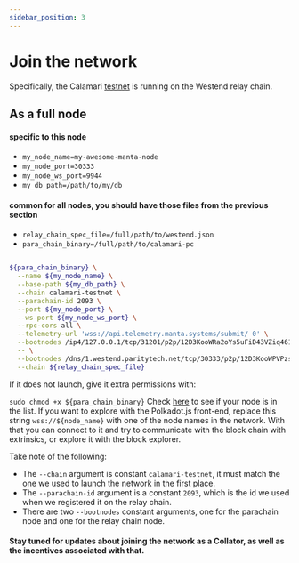 ```yaml
---
sidebar_position: 3
---
```


# Join the network

Specifically, the Calamari [testnet](https://telemetry.manta.systems/#list/Calamari%20Parachain%20Testnet) is running on the Westend relay chain.

## As a full node

#### specific to this node
  - ``my_node_name=my-awesome-manta-node``
  - ``my_node_port=30333``
  - ``my_node_ws_port=9944``
  - ``my_db_path=/path/to/my/db``

#### common for all nodes, you should have those files from the previous section
  - ``relay_chain_spec_file=/full/path/to/westend.json``
  - ``para_chain_binary=/full/path/to/calamari-pc``

```bash

${para_chain_binary} \
  --name ${my_node_name} \
  --base-path ${my_db_path} \
  --chain calamari-testnet \
  --parachain-id 2093 \
  --port ${my_node_port} \
  --ws-port ${my_node_ws_port} \
  --rpc-cors all \
  --telemetry-url 'wss://api.telemetry.manta.systems/submit/ 0' \
  --bootnodes /ip4/127.0.0.1/tcp/31201/p2p/12D3KooWRa2oYs5uFiD43VZiq4618d4VJivRdJCS7h5W6TQHgLpx \
  -- \
  --bootnodes /dns/1.westend.paritytech.net/tcp/30333/p2p/12D3KooWPVPzs42GvRBShdUMtFsk4SvnByrSdWqb6aeAAHvLMSLS \
  --chain ${relay_chain_spec_file}
```
  If it does not launch, give it extra permissions with:
  
  ``sudo chmod +x ${para_chain_binary}``
Check [here](https://telemetry.manta.systems/#list/Calamari%20Parachain%20Testnet) to see if your node is in the list.
If you want to explore with the Polkadot.js front-end, replace this string ``wss://${node_name}`` with one of the node names in the network.
With that you can connect to it and try to communicate with the block chain with extrinsics, or explore it with the block explorer.

Take note of the following:
- The ``--chain`` argument is constant ``calamari-testnet``, it must match the one we used to launch the network in the first place.
- The ``--parachain-id`` argument is a constant ``2093``, which is the id we used when we registered it on the relay chain.
- There are two ``--bootnodes`` constant arguments, one for the parachain node and one for the relay chain node.

#### Stay tuned for updates about joining the network as a Collator, as well as the incentives associated with that.